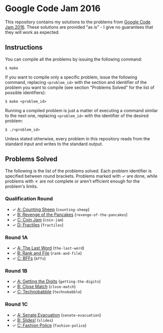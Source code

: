 # Google Code Jam 2016

This repository contains my solutions to the problems from [Google Code Jam 2016][1]. These solutions are provided "as is" - I give no guarantees that they will work as expected.

## Instructions

You can compile all the problems by issuing the following command:

    $ make

If you want to compile only a specific problem, issue the following command, replacing `<problem_id>` with the section and identifier of the problem you want to compile (see section "Problems Solved" for the list of possible identifiers):

    $ make <problem_id>

Running a compiled problem is just a matter of executing a command similar to the next one, replacing `<problem_id>` with the identifier of the desired problem:

    $ ./<problem_id>

Unless stated otherwise, every problem in this repository reads from the standard input and writes to the standard output.

## Problems Solved

The following is the list of the problems solved. Each problem identifier is specified between round brackets. Problems marked with ✓ are done, while problems with ✗ are not complete or aren't efficient enough for the problem's limits.

### Qualification Round

* ✓ [A: Counting Sheep][qual1] (`counting-sheep`)
* ✓ [B: Revenge of the Pancakes][qual2] (`revenge-of-the-pancakes`)
* ✓ [C: Coin Jam][qual3] (`coin-jam`)
* ✓ [D: Fractiles][qual4] (`fractiles`)

### Round 1A

* ✓ [A: The Last Word][round1a1] (`the-last-word`)
* ✓ [B: Rank and File][round1a2] (`rank-and-file`)
* ✓ [C: BFFs][round1a3] (`bffs`)

### Round 1B

* ✓ [A: Getting the Digits][round1b1] (`getting-the-digits`)
* ✓ [B: Close Match][round1b2] (`close-match`)
* ✓ [C: Technobabble][round1b3] (`technobabble`)

### Round 1C

* ✓ [A: Senate Evacuation][round1c1] (`senate-evacuation`)
* ✓ [B: Slides!][round1c2] (`slides`)
* ✓ [C: Fashion Police][round1c3] (`fashion-police`)

[1]: https://code.google.com/codejam
[qual1]: https://code.google.com/codejam/contest/6254486/dashboard#s=p0
[qual2]: https://code.google.com/codejam/contest/6254486/dashboard#s=p1
[qual3]: https://code.google.com/codejam/contest/6254486/dashboard#s=p2
[qual4]: https://code.google.com/codejam/contest/6254486/dashboard#s=p3
[round1a1]: https://code.google.com/codejam/contest/4304486/dashboard#s=p0
[round1a2]: https://code.google.com/codejam/contest/4304486/dashboard#s=p1
[round1a3]: https://code.google.com/codejam/contest/4304486/dashboard#s=p2
[round1b1]: https://code.google.com/codejam/contest/11254486/dashboard#s=p0
[round1b2]: https://code.google.com/codejam/contest/11254486/dashboard#s=p1
[round1b3]: https://code.google.com/codejam/contest/11254486/dashboard#s=p2
[round1c1]: https://code.google.com/codejam/contest/4314486/dashboard#s=p0
[round1c2]: https://code.google.com/codejam/contest/4314486/dashboard#s=p1
[round1c3]: https://code.google.com/codejam/contest/4314486/dashboard#s=p2
